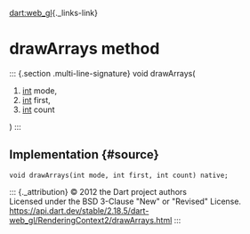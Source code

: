[dart:web\_gl](../../dart-web_gl/dart-web_gl-library){._links-link}

drawArrays method
=================

::: {.section .multi-line-signature}
void drawArrays(

1.  [int](../../dart-core/int-class) mode,
2.  [int](../../dart-core/int-class) first,
3.  [int](../../dart-core/int-class) count

)
:::

Implementation {#source}
--------------

``` {.language-dart data-language="dart"}
void drawArrays(int mode, int first, int count) native;
```

::: {._attribution}
© 2012 the Dart project authors\
Licensed under the BSD 3-Clause \"New\" or \"Revised\" License.\
<https://api.dart.dev/stable/2.18.5/dart-web_gl/RenderingContext2/drawArrays.html>
:::
